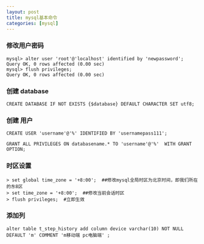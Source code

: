 ```yaml
---
layout: post 
title: mysql基本命令 
categories: [mysql]
---
```

###  修改用户密码  ###

``` 
mysql> alter user 'root'@'localhost' identified by 'newpassword';
Query OK, 0 rows affected (0.00 sec)
mysql> flush privileges;
Query OK, 0 rows affected (0.00 sec)

```

###  创建 database  ###

```
CREATE DATABASE IF NOT EXISTS {$database} DEFAULT CHARACTER SET utf8;
```

###  创建 用户  ###

```CREATE USER 'plus'@'%' IDENTIFIED BY 'plus1111';
CREATE USER 'username'@'%' IDENTIFIED BY 'usernamepass111';

GRANT ALL PRIVILEGES ON databasename.* TO 'username'@'%'  WITH GRANT OPTION; 
```

### 时区设置 ###

```
> set global time_zone = '+8:00';  ##修改mysql全局时区为北京时间，即我们所在的东8区
> set time_zone = '+8:00';  ##修改当前会话时区
> flush privileges;  #立即生效
```

### 添加列 ###

```
alter table t_step_history add column device varchar(10) NOT NULL DEFAULT 'm' COMMENT 'm移动端 pc电脑端' ;

```


